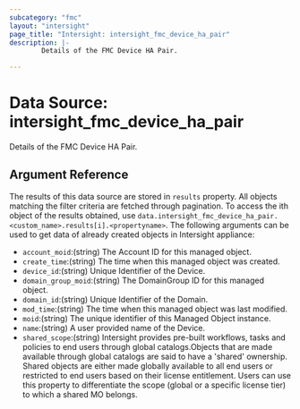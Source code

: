 ```yaml
---
subcategory: "fmc"
layout: "intersight"
page_title: "Intersight: intersight_fmc_device_ha_pair"
description: |-
        Details of the FMC Device HA Pair.

---
```


# Data Source: intersight_fmc_device_ha_pair
Details of the FMC Device HA Pair.
## Argument Reference
The results of this data source are stored in `results` property.
All objects matching the filter criteria are fetched through pagination.
To access the ith object of the results obtained, use `data.intersight_fmc_device_ha_pair.<custom_name>.results[i].<propertyname>`.
The following arguments can be used to get data of already created objects in Intersight appliance:
* `account_moid`:(string) The Account ID for this managed object. 
* `create_time`:(string) The time when this managed object was created. 
* `device_id`:(string) Unique Identifier of the Device. 
* `domain_group_moid`:(string) The DomainGroup ID for this managed object. 
* `domain_id`:(string) Unique Identifier of the Domain. 
* `mod_time`:(string) The time when this managed object was last modified. 
* `moid`:(string) The unique identifier of this Managed Object instance. 
* `name`:(string) A user provided name of the Device. 
* `shared_scope`:(string) Intersight provides pre-built workflows, tasks and policies to end users through global catalogs.Objects that are made available through global catalogs are said to have a 'shared' ownership. Shared objects are either made globally available to all end users or restricted to end users based on their license entitlement. Users can use this property to differentiate the scope (global or a specific license tier) to which a shared MO belongs. 
 
